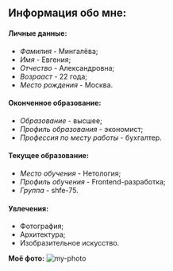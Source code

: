 ## Информация обо мне:

#### Личные данные:
- *Фамилия* - Мингалёва; 
- *Имя* - Евгения; 
- *Отчество* - Александровна;
- *Возрааст* - 22 года;
- *Место рождения* - Москва.

#### Оконченное образование:
- *Образование* - высшее;
- *Профиль образования* - экономист;
- *Профессия по месту работы* - бухгалтер. 

#### Текущее образование:
- *Место обучения* - Нетология;
- *Профиль обучения* - Frontend-разработка;
- *Группа* - shfe-75.

#### Увлечения:
- Фотография;
- Архитектура;
- Изобразительное искусство.

**Моё фото:**
![my-photo](https://github.com/GensengG/homework-first-pages/assets/168531024/891eb46d-2374-4c4f-8e4a-dd35f2fbae93)

